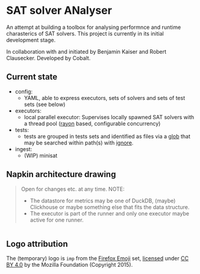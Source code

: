 # SAT solver ANalyser

An attempt at building a toolbox for analysing performnce and runtime charasterics of SAT solvers.
This project is currently in its initial development stage.

In collaboration with and initiated by Benjamin Kaiser and Robert Clausecker.
Developed by Cobalt.

## Current state

- config:
  - YAML, able to express executors, sets of solvers and sets of test sets (see below)
- executors:
  - local parallel executor: Supervises locally spawned SAT solvers with a thread pool ([rayon](https://github.com/rayon-rs/rayon) based, configurable concurrency)
- tests:
  - tests are grouped in tests sets and identified as files via a [glob](https://github.com/BurntSushi/ripgrep/tree/master/crates/globset) that may be searched within path(s) with [ignore](https://github.com/BurntSushi/ripgrep/tree/master/crates/ignore).
- ingest:
  - (WIP) minisat

## Napkin architecture drawing

> Open for changes etc. at any time.
> NOTE:
> - The datastore for metrics may be one of DuckDB, (maybe) Clickhouse or maybe something else that fits the data structure.
> - The executor is part of the runner and only one executor maybe active for one runner.

![]()

## Logo attribution

The (temporary) logo is `imp` from the [Firefox Emoji](https://github.com/mozilla/fxemoji) set, [licensed](https://github.com/mozilla/fxemoji/blob/gh-pages/LICENSE.md) under [CC BY 4.0](https://github.com/mozilla/fxemoji/blob/gh-pages/LICENSE.md#creative-commons-attribution-40-international-cc-by-40) by the Mozilla Foundation (Copyright 2015).
